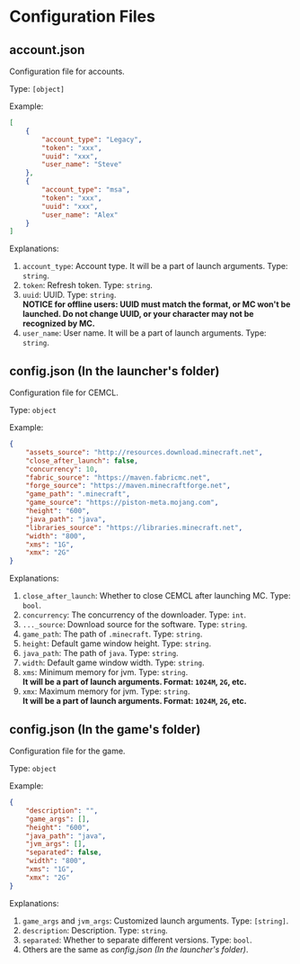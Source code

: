 # Configuration Files

## account.json
Configuration file for accounts.

Type: `[object]`

Example:
```json
[
    {
        "account_type": "Legacy",
        "token": "xxx",
        "uuid": "xxx",
        "user_name": "Steve"
    }, 
    {
        "account_type": "msa",
        "token": "xxx",
        "uuid": "xxx",
        "user_name": "Alex"
    }
]
```
Explanations:
1. `account_type`: Account type. It will be a part of launch arguments. Type: `string`.
2. `token`: Refresh token. Type: `string`.
3. `uuid`: UUID. Type: `string`.  
**NOTICE for offline users: UUID must match the format, or MC won't be launched. Do not change UUID, or your character may not be recognized by MC.**
1. `user_name`: User name. It will be a part of launch arguments. Type: `string`.

## config.json (In the launcher's folder)
Configuration file for CEMCL.

Type: `object`

Example:
```json
{
    "assets_source": "http://resources.download.minecraft.net",
    "close_after_launch": false,
    "concurrency": 10,
    "fabric_source": "https://maven.fabricmc.net",
    "forge_source": "https://maven.minecraftforge.net",
    "game_path": ".minecraft",
    "game_source": "https://piston-meta.mojang.com",
    "height": "600",
    "java_path": "java",
    "libraries_source": "https://libraries.minecraft.net",
    "width": "800",
    "xms": "1G",
    "xmx": "2G"
}
```

Explanations:
1. `close_after_launch`: Whether to close CEMCL after launching MC. Type: `bool`.
2. `concurrency`: The concurrency of the downloader. Type: `int`.
3. `..._source`: Download source for the software. Type: `string`.
4. `game_path`: The path of `.minecraft`. Type: `string`.
5. `height`: Default game window height. Type: `string`.
6. `java_path`: The path of `java`. Type: `string`.
7. `width`: Default game window width. Type: `string`.
8. `xms`: Minimum memory for jvm. Type: `string`.  
**It will be a part of launch arguments. Format: `1024M`, `2G`, etc.**
1. `xmx`: Maximum memory for jvm. Type: `string`.  
**It will be a part of launch arguments. Format: `1024M`, `2G`, etc.**

## config.json (In the game's folder)
Configuration file for the game.

Type: `object`

Example:
```json
{
    "description": "",
    "game_args": [],
    "height": "600",
    "java_path": "java",
    "jvm_args": [],
    "separated": false,
    "width": "800",
    "xms": "1G",
    "xmx": "2G"
}
```
Explanations:
1. `game_args` and `jvm_args`: Customized launch arguments. Type: `[string]`.
2. `description`: Description. Type: `string`.
3. `separated`: Whether to separate different versions. Type: `bool`.
4. Others are the same as *config.json (In the launcher's folder)*.
